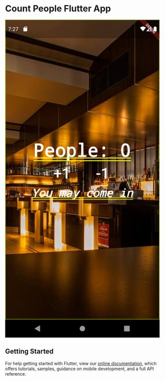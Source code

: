 # Count People Flutter App

<img src="https://github.com/manuelernesto/count_people_flutter_app/blob/master/project.png" width="500"/>

## Getting Started
For help getting started with Flutter, view our
[online documentation](https://flutter.dev/docs), which offers tutorials,
samples, guidance on mobile development, and a full API reference.
